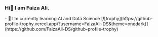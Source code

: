 ### Hi👋 I am Faiza Ali.

<!--
**FaizaAli-DS/FaizaAli-DS** is a ✨ _special_ ✨ repository because its `README.md` (this file) appears on your GitHub profile.

Here are some ideas to get you started:
--!>
- 🌱 I’m currently learning AI and Data Science 

[![trophy](https://github-profile-trophy.vercel.app/?username=FaizaAli-DS&theme=onedark)](https://github.com/FaizaAli-DS/github-profile-trophy)
